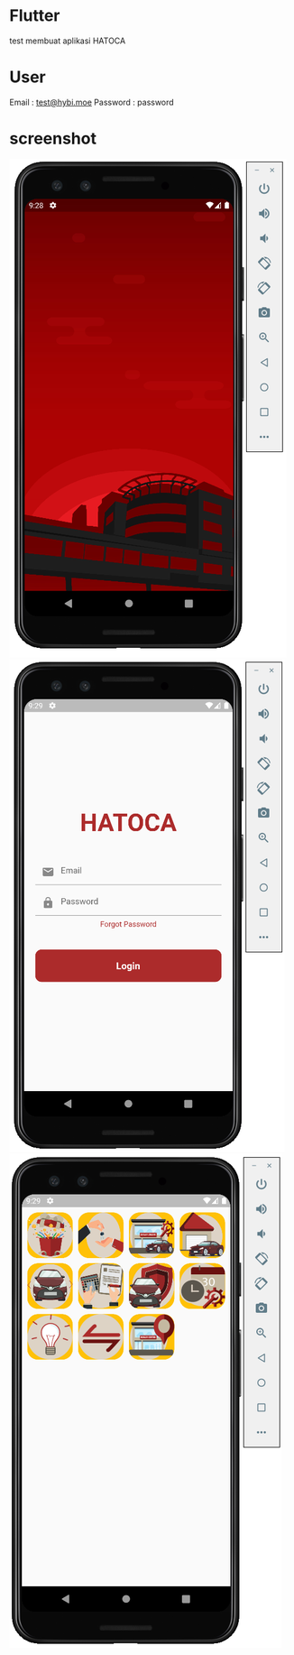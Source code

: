 # Flutter

test membuat aplikasi HATOCA
# User
Email : test@hybi.moe
Password : password
# screenshot
![Splash screen](https://github.com/aneent0x29a/flutter-test/blob/main/assets/ss/Screenshot_1.png)
![Login](https://github.com/aneent0x29a/flutter-test/blob/main/assets/ss/Screenshot_2.png)
![Home](https://github.com/aneent0x29a/flutter-test/blob/main/assets/ss/Screenshot_3.png)
